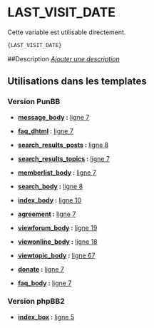 # LAST_VISIT_DATE


Cette variable est utilisable directement.

```html
{LAST_VISIT_DATE}
```

##Description
[*Ajouter une description*](https://fa-tvars.appspot.com/var/LAST_VISIT_DATE)

## Utilisations dans les templates

### Version PunBB

* __[message_body](../tpl/var/punbb/message_body.md#readme) :__ [ligne 7](../tpl/src/punbb/message_body.tpl#L7)

* __[faq_dhtml](../tpl/var/punbb/faq_dhtml.md#readme) :__ [ligne 7](../tpl/src/punbb/faq_dhtml.tpl#L7)

* __[search_results_posts](../tpl/var/punbb/search_results_posts.md#readme) :__ [ligne 8](../tpl/src/punbb/search_results_posts.tpl#L8)

* __[search_results_topics](../tpl/var/punbb/search_results_topics.md#readme) :__ [ligne 7](../tpl/src/punbb/search_results_topics.tpl#L7)

* __[memberlist_body](../tpl/var/punbb/memberlist_body.md#readme) :__ [ligne 7](../tpl/src/punbb/memberlist_body.tpl#L7)

* __[search_body](../tpl/var/punbb/search_body.md#readme) :__ [ligne 8](../tpl/src/punbb/search_body.tpl#L8)

* __[index_body](../tpl/var/punbb/index_body.md#readme) :__ [ligne 10](../tpl/src/punbb/index_body.tpl#L10)

* __[agreement](../tpl/var/punbb/agreement.md#readme) :__ [ligne 7](../tpl/src/punbb/agreement.tpl#L7)

* __[viewforum_body](../tpl/var/punbb/viewforum_body.md#readme) :__ [ligne 19](../tpl/src/punbb/viewforum_body.tpl#L19)

* __[viewonline_body](../tpl/var/punbb/viewonline_body.md#readme) :__ [ligne 18](../tpl/src/punbb/viewonline_body.tpl#L18)

* __[viewtopic_body](../tpl/var/punbb/viewtopic_body.md#readme) :__ [ligne 67](../tpl/src/punbb/viewtopic_body.tpl#L67)

* __[donate](../tpl/var/punbb/donate.md#readme) :__ [ligne 7](../tpl/src/punbb/donate.tpl#L7)

* __[faq_body](../tpl/var/punbb/faq_body.md#readme) :__ [ligne 7](../tpl/src/punbb/faq_body.tpl#L7)

### Version phpBB2

* __[index_box](../tpl/var/subsilver/index_box.md#readme) :__ [ligne 5](../tpl/src/subsilver/index_box.tpl#L5)